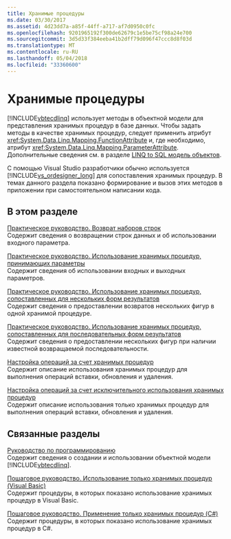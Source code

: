 ```yaml
---
title: Хранимые процедуры
ms.date: 03/30/2017
ms.assetid: 4d23dd7a-a85f-44ff-a717-af7d0950c0fc
ms.openlocfilehash: 9201965192f300de62679c1e5be75cf98a24e700
ms.sourcegitcommit: 3d5d33f384eeba41b2dff79d096f47ccc8d8f03d
ms.translationtype: MT
ms.contentlocale: ru-RU
ms.lasthandoff: 05/04/2018
ms.locfileid: "33360600"
---
```

# <a name="stored-procedures"></a>Хранимые процедуры
[!INCLUDE[vbtecdlinq](../../../../../../includes/vbtecdlinq-md.md)] использует методы в объектной модели для представления хранимых процедур в базе данных. Чтобы задать методы в качестве хранимых процедур, следует применить атрибут <xref:System.Data.Linq.Mapping.FunctionAttribute> и, где необходимо, атрибут <xref:System.Data.Linq.Mapping.ParameterAttribute>. Дополнительные сведения см. в разделе [LINQ to SQL модель объектов](../../../../../../docs/framework/data/adonet/sql/linq/the-linq-to-sql-object-model.md).  
  
 С помощью Visual Studio разработчики обычно используется [!INCLUDE[vs_ordesigner_long](../../../../../../includes/vs-ordesigner-long-md.md)] для сопоставления хранимых процедур. В темах данного раздела показано формирование и вызов этих методов в приложении при самостоятельном написании кода.  
  
## <a name="in-this-section"></a>В этом разделе  
 [Практическое руководство. Возврат наборов строк](../../../../../../docs/framework/data/adonet/sql/linq/how-to-return-rowsets.md)  
 Содержит сведения о возвращении строк данных и об использовании входного параметра.  
  
 [Практическое руководство. Использование хранимых процедур, принимающих параметры](../../../../../../docs/framework/data/adonet/sql/linq/how-to-use-stored-procedures-that-take-parameters.md)  
 Содержит сведения об использовании входных и выходных параметров.  
  
 [Практическое руководство. Использование хранимых процедур, сопоставленных для нескольких форм результатов](../../../../../../docs/framework/data/adonet/sql/linq/how-to-use-stored-procedures-mapped-for-multiple-result-shapes.md)  
 Содержит сведения о предоставлении возвратов нескольких фигур в одной хранимой процедуре.  
  
 [Практическое руководство. Использование хранимых процедур, сопоставленных для последовательных форм результатов](../../../../../../docs/framework/data/adonet/sql/linq/how-to-use-stored-procedures-mapped-for-sequential-result-shapes.md)  
 Содержит сведения о предоставлении нескольких фигур при наличии известной возвращаемой последовательности.  
  
 [Настройка операций за счет хранимых процедур](../../../../../../docs/framework/data/adonet/sql/linq/customizing-operations-by-using-stored-procedures.md)  
 Содержит описание использования хранимых процедур для выполнения операций вставки, обновления и удаления.  
  
 [Настройка операций за счет исключительного использования хранимых процедур](../../../../../../docs/framework/data/adonet/sql/linq/customizing-operations-by-using-stored-procedures-exclusively.md)  
 Содержит описание использования только хранимых процедур для выполнения операций вставки, обновления и удаления.  
  
## <a name="related-sections"></a>Связанные разделы  
 [Руководство по программированию](../../../../../../docs/framework/data/adonet/sql/linq/programming-guide.md)  
 Содержит сведения о создании и использовании объектной модели [!INCLUDE[vbtecdlinq](../../../../../../includes/vbtecdlinq-md.md)].  
  
 [Пошаговое руководство. Использование только хранимых процедур (Visual Basic)](../../../../../../docs/framework/data/adonet/sql/linq/walkthrough-using-only-stored-procedures-visual-basic.md)  
 Содержит процедуры, в которых показано использование хранимых процедур в Visual Basic.  
  
 [Пошаговое руководство. Применение только хранимых процедур (C#)](../../../../../../docs/framework/data/adonet/sql/linq/walkthrough-using-only-stored-procedures-csharp.md)  
 Содержит процедуры, в которых показано использование хранимых процедур в C#.
